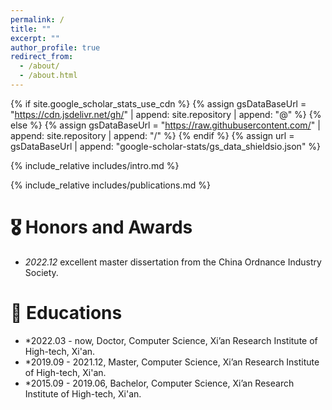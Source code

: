 ```yaml
---
permalink: /
title: ""
excerpt: ""
author_profile: true
redirect_from: 
  - /about/
  - /about.html
---
```


{% if site.google_scholar_stats_use_cdn %}
{% assign gsDataBaseUrl = "https://cdn.jsdelivr.net/gh/" | append: site.repository | append: "@" %}
{% else %}
{% assign gsDataBaseUrl = "https://raw.githubusercontent.com/" | append: site.repository | append: "/" %}
{% endif %}
{% assign url = gsDataBaseUrl | append: "google-scholar-stats/gs_data_shieldsio.json" %}

<span class='anchor' id='about-me'></span>

{% include_relative includes/intro.md %}

{% include_relative includes/publications.md %}


# 🎖 Honors and Awards
- *2022.12* excellent master dissertation from the China Ordnance Industry Society. 

# 📖 Educations
- *2022.03 - now,  Doctor, Computer Science,   Xi’an Research Institute of High-tech, Xi'an. 
- *2019.09 - 2021.12,  Master, Computer Science,   Xi’an Research Institute of High-tech, Xi'an.
- *2015.09 - 2019.06,  Bachelor, Computer Science,  Xi’an Research Institute of High-tech, Xi'an. 

